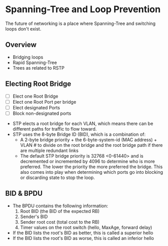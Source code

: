 # Spanning-Tree and Loop Prevention

The future of networking is a place where Spanning-Tree and switching loops don't exist.

## Overview

* Bridging loops
* Rapid Spanning-Tree
* Trees as related to RSTP

## Electing Root Bridge

- [ ] Elect one Root Bridge
- [ ] Elect one Root Port per bridge
- [ ] Elect designated Ports
- [ ] Block non-designated ports

* STP elects a root bridge for each VLAN, which means there can be different paths for traffic to flow toward.
* STP uses the 8-byte Bridge ID (BID), which is a combination of:
    * A 2-byte bridge priority + the 6-byte-system-id (MAC address) + VLAN # to divide on the root bridge and the root bridge path if there are multiple redundant links
    * The default STP bridge priority is 32768 <0-61440> and is decremented or incremented by 4096 to determine who is more preferred. The lower the priority the more preferred the bridge. This also comes into play when determining which ports go into blocking or discarding state to stop the loop.

## BID & BPDU

* The BPDU contains the following information:
    1. Root BID (the BID of the expected RB)
    2. Sender's BID
    3. Sender root cost (total cost to the RB)
    4. Timer values on the root switch (hello, MaxAge, forward delay)
* If the BID lists the root's BID as better, this is called a superior hello
* If the BID lists the root's BID as worse, this is called an inferior hello
